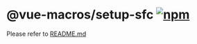# @vue-macros/setup-sfc [![npm](https://img.shields.io/npm/v/@vue-macros/setup-sfc.svg)](https://npmjs.com/package/@vue-macros/setup-sfc)

Please refer to [README.md](https://github.com/sxzz/unplugin-vue-macros#readme)
